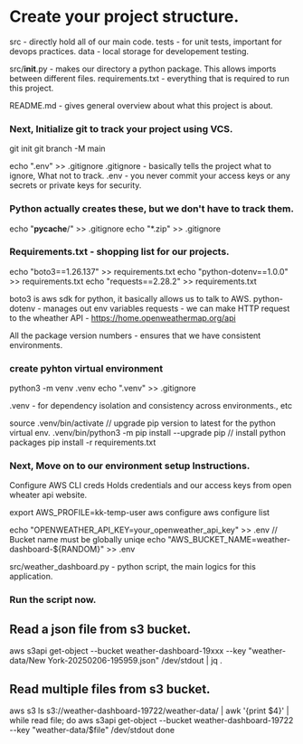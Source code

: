 # Create your project structure.

src - directly hold all of our main code.
tests - for unit tests, important for devops practices.
data - local storage for developement testing.

src/__init__.py  - makes our directory a python package. This allows imports between different files.
requirements.txt - everything that is required to run this project.

README.md  - gives general overview about what this project is about.

### Next, Initialize git to track your project using VCS.
git init
git branch -M main

echo ".env" >> .gitignore
.gitignore - basically tells the project what to ignore, What not to track.
.env - you never commit your access keys or any secrets or private keys for security.

### Python actually creates these, but we don't have to track them.
echo "__pycache__/" >> .gitignore
echo "*.zip" >> .gitignore

### Requirements.txt - shopping list for our projects.
echo "boto3==1.26.137" >> requirements.txt 
echo "python-dotenv==1.0.0" >> requirements.txt 
echo "requests==2.28.2" >> requirements.txt 

boto3 is aws sdk for python, it basically allows us to talk to AWS.
python-dotenv - manages out env variables 
requests - we can make HTTP request to the wheather API - https://home.openweathermap.org/api

All the package version numbers - ensures that we have consistent environments.

### create pyhton virtual environment 
python3 -m venv .venv 
echo ".venv" >> .gitignore

.venv - for dependency isolation and consistency across environments., etc 

source .venv/bin/activate
// upgrade pip version to latest for the python virtual env.
.venv/bin/python3 -m pip install --upgrade pip
// install python packages
pip install -r requirements.txt


### Next, Move on to our environment setup Instructions.
Configure AWS CLI creds
Holds credentials and our access keys from open wheater api website.

export AWS_PROFILE=kk-temp-user
aws configure
aws configure list


echo "OPENWEATHER_API_KEY=your_openweather_api_key" >> .env
// Bucket name must be globally uniqe
echo "AWS_BUCKET_NAME=weather-dashboard-${RANDOM}" >> .env

src/weather_dashboard.py - python script, the main logics for this application.


### Run the script now.

## Read a json file from s3 bucket.
aws s3api get-object --bucket weather-dashboard-19xxx --key "weather-data/New York-20250206-195959.json" /dev/stdout | jq .

## Read multiple files from s3 bucket.
aws s3 ls s3://weather-dashboard-19722/weather-data/ | awk '{print $4}' | while read file; do
  aws s3api get-object --bucket weather-dashboard-19722 --key "weather-data/$file" /dev/stdout
done